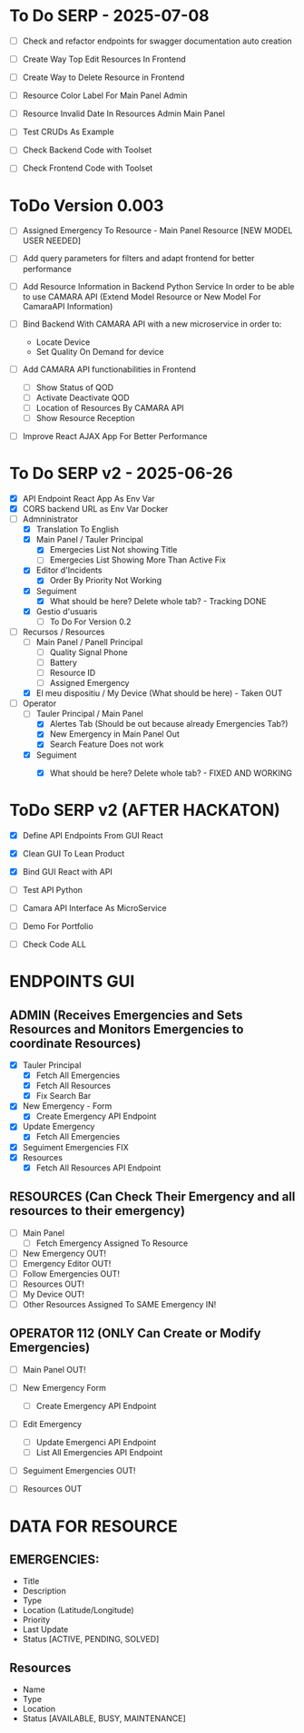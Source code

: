 # To Do SERP - 2025-07-08
- [ ] Check and refactor endpoints for swagger documentation auto creation

- [ ] Create Way Top Edit Resources In Frontend
- [ ] Create Way to Delete Resource in Frontend
- [ ] Resource Color Label For Main Panel Admin
- [ ] Resource Invalid Date In Resources Admin Main Panel 


- [ ] Test CRUDs As Example
- [ ] Check Backend Code with Toolset
- [ ] Check Frontend Code with Toolset




# ToDo Version 0.003
- [ ] Assigned Emergency To Resource - Main Panel Resource [NEW MODEL USER NEEDED]
- [ ] Add query parameters for filters and adapt frontend for better performance
- [ ] Add Resource Information in Backend Python Service In order to be able to use CAMARA API (Extend Model Resource or New Model For CamaraAPI Information)
- [ ] Bind Backend With CAMARA API with a new microservice in order to:
    - Locate Device
    - Set Quality On Demand for device
- [ ] Add CAMARA API functionabilities in Frontend
    - [ ] Show Status of QOD
    - [ ] Activate Deactivate QOD
    - [ ] Location of Resources By CAMARA API
    - [ ] Show Resource Reception
- [ ] Improve React AJAX App For Better Performance
    
    


# To Do SERP v2 - 2025-06-26

- [x] API Endpoint React App As Env Var
- [x] CORS backend URL as Env Var Docker
- [ ] Admninistrator
    - [x] Translation To English
    - [x] Main Panel / Tauler Principal
        - [x] Emergecies List Not showing Title
        - [ ] Emergecies List Showing More Than Active Fix
    - [x] Editor d'Incidents
        - [x] Order By Priority Not Working
    - [x] Seguiment
        - [x] What should be here? Delete whole tab? - Tracking DONE
    - [x] Gestio d'usuaris
        - [ ] To Do For Version 0.2
- [ ] Recursos / Resources
    - [ ] Main Panel / Panell Principal
        - [ ] Quality Signal Phone
        - [ ] Battery
        - [ ] Resource ID
        - [ ] Assigned Emergency
    - [x] El meu dispositiu / My Device (What should be here) - Taken OUT
- [ ] Operator
    - [ ] Tauler Principal / Main Panel
        - [x] Alertes Tab (Should be out because already Emergencies Tab?)
        - [x] New Emergency in Main Panel Out
        - [x] Search Feature Does not work
    - [x] Seguiment
        - [x] What should be here? Delete whole tab? - FIXED AND WORKING
    
    





# ToDo SERP v2 (AFTER HACKATON)
- [x] Define API Endpoints From GUI React
- [x] Clean GUI To Lean Product
- [x] Bind GUI React with API
- [ ] Test API Python
- [ ] Camara API Interface As MicroService
- [ ] Demo For Portfolio
- [ ] Check Code ALL


# ENDPOINTS GUI

## ADMIN (Receives Emergencies and Sets Resources and Monitors Emergencies to coordinate Resources)
- [x] Tauler Principal
    - [x] Fetch All Emergencies
    - [x] Fetch All Resources
    - [x] Fix Search Bar
- [x] New Emergency - Form
    - [x] Create Emergency API Endpoint
- [x] Update Emergency
    - [x] Fetch All Emergencies
- [x] Seguiment Emergencies FIX
- [x] Resources
    - [x] Fetch All Resources API Endpoint

## RESOURCES (Can Check Their Emergency and all resources to their emergency)
- [ ] Main Panel
    - [ ] Fetch Emergency Assigned To Resource
- [ ] New Emergency OUT!
- [ ] Emergency Editor OUT!
- [ ] Follow Emergencies OUT!
- [ ] Resources OUT!
- [ ] My Device OUT!
- [ ] Other Resources Assigned To SAME Emergency IN!

## OPERATOR 112 (ONLY Can Create or Modify Emergencies)
- [ ] Main Panel OUT!
- [ ] New Emergency Form
    - [ ] Create Emergency API Endpoint
- [ ] Edit Emergency
    - [ ] Update Emergenci API Endpoint
    - [ ] List All Emergencies API Endpoint
- [ ] Seguiment Emergencies OUT!
- [ ] Resources OUT


    

# DATA FOR RESOURCE

## EMERGENCIES:
- Title
- Description
- Type
- Location (Latitude/Longitude)
- Priority
- Last Update
- Status [ACTIVE, PENDING, SOLVED]

## Resources
- Name
- Type
- Location
- Status [AVAILABLE, BUSY, MAINTENANCE]

